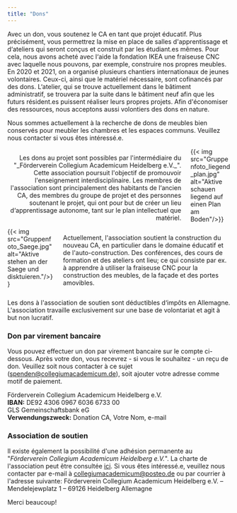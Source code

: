 ```yaml
---
title: "Dons"
---
```


Avec un don, vous soutenez le CA en tant que projet éducatif. Plus précisément, vous permettrez la mise en place de salles d'apprentissage et d‘ateliers qui seront conçus et construit par les étudiant.es mêmes. Pour cela, nous avons acheté avec l‘aide la fondation IKEA une fraiseuse CNC avec laquelle nous pouvons, par exemple, construire nos propres meubles. En 2020 et 2021, on a organisé plusieurs chantiers internationaux de jeunes volontaires. Ceux-ci, ainsi que le matériel nécessaire, sont cofinancés par des dons. L‘atelier, qui se trouve actuellement dans le bâtiment administratif, se trouvera par la suite dans le bâtiment neuf afin que les futurs résident.es puissent réaliser leurs propres projets. Afin d'économiser des ressources, nous acceptons aussi volontiers des dons en nature.

Nous sommes actuellement à la recherche de dons de meubles bien conservés pour meubler les chambres et les espaces communs. Veuillez nous contacter si vous êtes intéressé.e.

<div class="columns">
  <div class="column">
    <p style="text-align:right">
    Les dons au projet sont possibles par l'intermédiaire du "_Förderverein Collegium Academicum Heidelberg e.V._". Cette association poursuit l'objectif de promouvoir l'enseignement interdisciplinaire. Les membres de l'association sont principalement des habitants de l‘ancien CA, des membres du groupe de projet et des personnes soutenant le projet, qui ont pour but de créer un lieu d‘apprentissage autonome, tant sur le plan intellectuel que matériel.
    </p>
  </div>
  <div class="column">
    {{< img src="Gruppenfoto_liegend_plan.jpg" alt="Aktive schauen liegend auf einen Plan am Boden"/>}}
  </div>
</div>

<div class="columns">
  <div class="column">
  {{< img src="Gruppenfoto_Saege.jpg" alt="Aktive stehen an der Saege und disktuieren."/>}}
  </div>

  <div class="column">
    <p style="text-align:left">
    Actuellement, l'association soutient la construction du nouveau CA, en particulier dans le domaine éducatif et de l'auto-construction. Des conférences, des cours de formation et des ateliers ont lieu; ce qui consiste par ex. à apprendre à utiliser la fraiseuse CNC pour la construction des meubles, de la façade et des portes amovibles.
    </p>
  </div>
</div>



Les dons à l'association de soutien sont déductibles d‘impôts en Allemagne. L'association travaille exclusivement sur une base de volontariat et agit à but non lucratif.


### Don par virement bancaire
Vous pouvez effectuer un don par virement bancaire sur le compte ci-dessous. Après votre don, vous recevrez - si vous le souhaitez - un reçu de don. Veuillez soit nous contacter à ce sujet (<a href="mailto:spenden@collegiumacademicum.de">spenden@collegiumacademicum.de</a>),
soit ajouter votre adresse comme motif de paiement.


<div class="notification is-primary">
  Förderverein Collegium Academicum Heidelberg e.V.<br>
  <b>IBAN:</b> DE92 4306 0967 6036 6733 00<br>
  GLS Gemeinschaftsbank eG<br>
  <b>Verwendungszweck:</b> Donation CA, Votre Nom, e-mail
</div>


### Association de soutien
Il existe également la possibilité d'une adhésion permanente au "_Förderverein Collegium Academicum Heidelberg e.V._". La charte de l'association peut être consultée [ici](/docs/230707_Satzung_Foerderverein.pdf). Si vous êtes intéressé.e, veuillez nous contacter par e-mail à
[collegiumacademicum@posteo.de](mailto:collegiumacademicum@posteo.de) ou par courrier à l'adresse suivante: Förderverein Collegium Academicum Heidelberg e.V. – Mendelejewplatz 1 –
69126 Heidelberg
Allemagne

Merci beaucoup!
